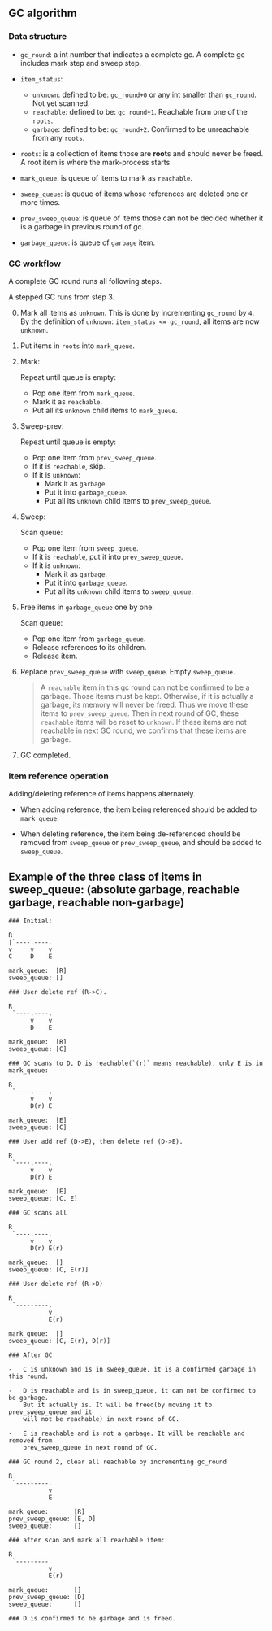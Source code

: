 
## GC algorithm

### Data structure

-   `gc_round`:
    a int number that indicates a complete gc.
    A complete gc includes mark step and sweep step.

-   `item_status`:
    -   `unknown`:   defined to be: `gc_round+0` or any int smaller than `gc_round`. Not yet scanned.
    -   `reachable`: defined to be: `gc_round+1`. Reachable from one of the `roots`.
    -   `garbage`:   defined to be: `gc_round+2`. Confirmed to be unreachable from any `roots`.

-   `roots`:
    is a collection of items those are **root**s and should never be freed.
    A root item is where the mark-process starts.

-   `mark_queue`:
    is queue of items to mark as `reachable`.

-   `sweep_queue`:
    is queue of items whose references are deleted one or more times.

-   `prev_sweep_queue`:
    is queue of items those can not be decided whether it is a garbage in
    previous round of gc.

-   `garbage_queue`:
    is queue of `garbage` item.

### GC workflow

A complete GC round runs all following steps.

A stepped GC runs from step 3.

0.  Mark all items as `unknown`.
    This is done by incrementing `gc_round` by `4`.
    By the definition of `unknown`: `item_status <= gc_round`, all items are now `unknown`.

1.  Put items in `roots` into `mark_queue`.

2.  Mark:

    Repeat until queue is empty:

    -   Pop one item from `mark_queue`.
    -   Mark it as `reachable`.
    -   Put all its `unknown` child items to `mark_queue`.

3.  Sweep-prev:

    Repeat until queue is empty:

    -   Pop one item from `prev_sweep_queue`.
    -   If it is `reachable`, skip.
    -   If it is `unknown`:
        -   Mark it as `garbage`.
        -   Put it into `garbage_queue`.
        -   Put all its `unknown` child items to `prev_sweep_queue`.

4.  Sweep:

    Scan queue:

    -   Pop one item from `sweep_queue`.
    -   If it is `reachable`, put it into `prev_sweep_queue`.
    -   If it is `unknown`:
        -   Mark it as `garbage`.
        -   Put it into `garbage_queue`.
        -   Put all its `unknown` child items to `sweep_queue`.

5.  Free items in `garbage_queue` one by one:

    Scan queue:

    -   Pop one item from `garbage_queue`.
    -   Release references to its children.
    -   Release item.

6.  Replace `prev_sweep_queue` with `sweep_queue`.
    Empty `sweep_queue`.

    > A `reachable` item in this gc round can not be confirmed to be a garbage.
    > Those items must be kept. Otherwise, if it is actually a garbage, its
    > memory will never be freed.
    > Thus we move these items to `prev_sweep_queue`.
    > Then in next round of GC, these `reachable` items will be reset to
    > `unknown`.
    > If these items are not reachable in next GC round, we confirms that
    > these items are garbage.

7.  GC completed.

### Item reference operation

Adding/deleting reference of items happens alternately.

-   When adding reference, the item being referenced should be added to
    `mark_queue`.

-   When deleting reference, the item being de-referenced should be removed from
    `sweep_queue` or `prev_sweep_queue`, and should be added to `sweep_queue`.

## Example of the three class of items in sweep_queue: (absolute garbage, reachable garbage, reachable non-garbage)

```
### Initial:

R
|`----.----.
v     v    v
C     D    E

mark_queue:  [R]
sweep_queue: []

### User delete ref (R->C).

R
 `----.----.
      v    v
      D    E

mark_queue:  [R]
sweep_queue: [C]

### GC scans to D, D is reachable(`(r)` means reachable), only E is in mark_queue:

R
 `----.----.
      v    v
      D(r) E

mark_queue:  [E]
sweep_queue: [C]

### User add ref (D->E), then delete ref (D->E).

R
 `----.----.
      v    v
      D(r) E

mark_queue:  [E]
sweep_queue: [C, E]

### GC scans all

R
 `----.----.
      v    v
      D(r) E(r)

mark_queue:  []
sweep_queue: [C, E(r)]

### User delete ref (R->D)

R
 `---------.
           v
           E(r)

mark_queue:  []
sweep_queue: [C, E(r), D(r)]

### After GC

-   C is unknown and is in sweep_queue, it is a confirmed garbage in this round.

-   D is reachable and is in sweep_queue, it can not be confirmed to be garbage.
    But it actually is. It will be freed(by moving it to prev_sweep_queue and it
    will not be reachable) in next round of GC.

-   E is reachable and is not a garbage. It will be reachable and removed from
    prev_sweep_queue in next round of GC.

### GC round 2, clear all reachable by incrementing gc_round

R
 `---------.
           v
           E

mark_queue:       [R]
prev_sweep_queue: [E, D]
sweep_queue:      []

### after scan and mark all reachable item:

R
 `---------.
           v
           E(r)

mark_queue:       []
prev_sweep_queue: [D]
sweep_queue:      []

### D is confirmed to be garbage and is freed.
```
